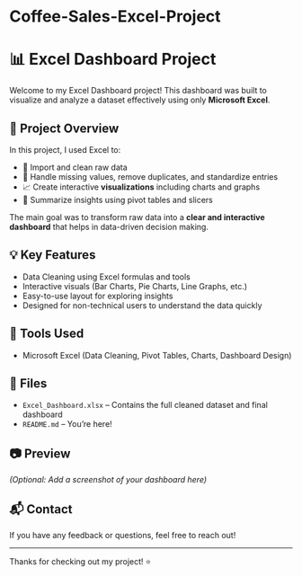 # Coffee-Sales-Excel-Project
# 📊 Excel Dashboard Project

Welcome to my Excel Dashboard project! This dashboard was built to visualize and analyze a dataset effectively using only **Microsoft Excel**.

## 🚀 Project Overview

In this project, I used Excel to:
- 📂 Import and clean raw data
- 🧹 Handle missing values, remove duplicates, and standardize entries
- 📈 Create interactive **visualizations** including charts and graphs
- 🧮 Summarize insights using pivot tables and slicers

The main goal was to transform raw data into a **clear and interactive dashboard** that helps in data-driven decision making.

## 💡 Key Features
- Data Cleaning using Excel formulas and tools
- Interactive visuals (Bar Charts, Pie Charts, Line Graphs, etc.)
- Easy-to-use layout for exploring insights
- Designed for non-technical users to understand the data quickly

## 📎 Tools Used
- Microsoft Excel (Data Cleaning, Pivot Tables, Charts, Dashboard Design)

## 📁 Files
- `Excel_Dashboard.xlsx` – Contains the full cleaned dataset and final dashboard
- `README.md` – You’re here!

## 📷 Preview
*(Optional: Add a screenshot of your dashboard here)*

## 📬 Contact
If you have any feedback or questions, feel free to reach out!

---

Thanks for checking out my project! ⭐️
